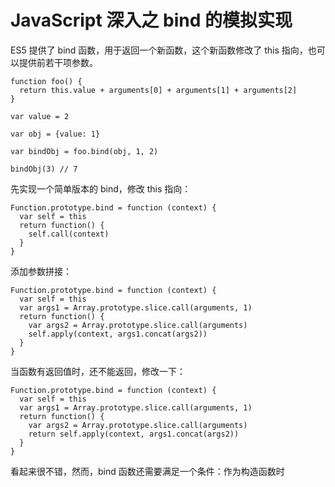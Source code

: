 # JavaScript 深入之 bind 的模拟实现

ES5 提供了 bind 函数，用于返回一个新函数，这个新函数修改了 this 指向，也可以提供前若干项参数。

    function foo() {
      return this.value + arguments[0] + arguments[1] + arguments[2]
    }

    var value = 2

    var obj = {value: 1}

    var bindObj = foo.bind(obj, 1, 2)

    bindObj(3) // 7

先实现一个简单版本的 bind，修改 this 指向：

    Function.prototype.bind = function (context) {
      var self = this
      return function() {
        self.call(context)
      }
    }

添加参数拼接：

    Function.prototype.bind = function (context) {
      var self = this
      var args1 = Array.prototype.slice.call(arguments, 1)
      return function() {
        var args2 = Array.prototype.slice.call(arguments)
        self.apply(context, args1.concat(args2))
      }
    }

当函数有返回值时，还不能返回，修改一下：

    Function.prototype.bind = function (context) {
      var self = this
      var args1 = Array.prototype.slice.call(arguments, 1)
      return function() {
        var args2 = Array.prototype.slice.call(arguments)
        return self.apply(context, args1.concat(args2))
      }
    }

看起来很不错，然而，bind 函数还需要满足一个条件：作为构造函数时

